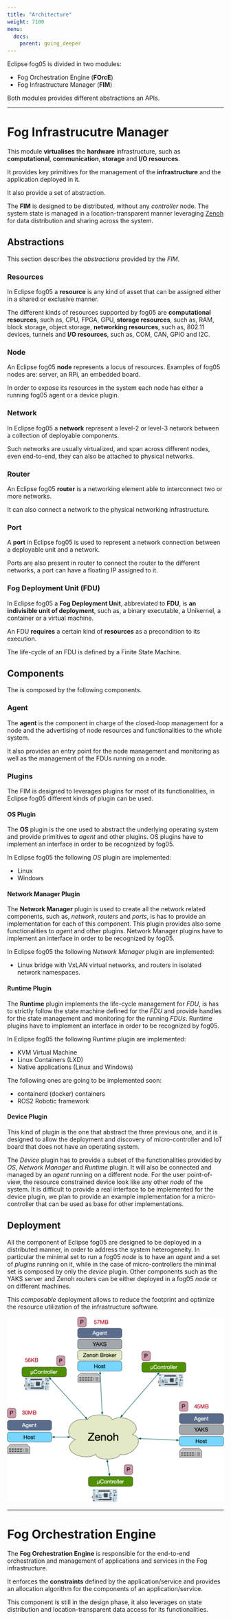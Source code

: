 ```yaml
---
title: "Architecture"
weight: 7100
menu:
  docs:
    parent: going_deeper
---
```


Eclipse fog05 is divided in two modules:

 - Fog Orchestration Engine (**FOrcE**)
 - Fog Infrastructure Manager (**FIM**)

 Both modules provides different abstractions an APIs.

---

# Fog Infrastrucutre Manager


This module **virtualises** the **hardware** infrastructure, such as
**computational**, **communication**, **storage** and **I/O resources**.

It provides key primitives for the management of the **infrastructure** and
the application deployed in it.

It also provide a set of abstraction.

The **FIM** is designed to be distributed, without any *controller* node. The system state is managed in a location-transparent manner
leveraging [Zenoh](http://zenoh.io) for data distribution and sharing across the system.

## Abstractions

This section describes the *abstractions* provided by the *FIM*.

### Resources

In Eclipse fog05 a **resource** is any kind of asset that can be assigned either in a shared or exclusive manner.

The different kinds of resources supported by fog05 are **computational resources**, such as, CPU, FPGA, GPU,
**storage resources**, such as, RAM, block storage, object storage, **networking resources**, such as, 802.11 devices, tunnels and
**I/O resources**, such as, COM, CAN, GPIO and I2C.

### Node

An Eclipse fog05 **node** represents a locus of resources.
Examples of fog05 nodes are: server, an RPi, an embedded board.

In order to expose its resources in the system each node has either a running fog05 agent or a device plugin.


### Network

In Eclipse fog05 a **network** represent a level-2 or level-3 network between a collection of deployable components.

Such networks are usually virtualized, and span across different nodes, even end-to-end, they can also be attached to
physical networks.


### Router

An Eclipse fog05 **router** is a networking element able to interconnect two or more networks.

It can also connect a network to the physical networking infrastructure.


### Port

A **port** in Eclipse fog05 is used to represent a network connection between a deployable unit and a network.

Ports are also present in router to connect the router to the different networks, a port can have a floating IP assigned to it.

### Fog Deployment Unit (FDU)

In Eclipse fog05 a **Fog Deployment Unit**, abbreviated to **FDU**, is **an indivisible unit of deployment**, such as, a binary executable, a Unikernel,
a container or a virtual machine.

An FDU **requires** a certain kind of **resources** as a precondition to its execution.

The life-cycle of an FDU is defined by a Finite State Machine.

## Components

The is composed by the following components.

### Agent

The **agent** is the component in charge of the closed-loop management for a node and the advertising of node resources and functionalities to the whole system.

It also provides an entry point for the node management and monitoring as well as the management of the FDUs running on a node.


### Plugins

The FIM is designed to leverages plugins for most of its functionalities, in Eclipse fog05 different kinds of plugin can be used.

#### OS Plugin

The **OS** plugin is the one used to abstract the underlying operating system and provide primitives to *agent* and other plugins.
OS plugins have to implement an interface in order to be recognized by fog05.

In Eclipse fog05 the following *OS* plugin are implemented:

- Linux
- Windows

#### Network Manager Plugin

The **Network Manager** plugin is used to create all the network related components, such as, *network*, *routers* and *ports*, is has to provide an implementation for each
of this component. This plugin provides also some functionalities to *agent* and other plugins.
Network Manager plugins have to implement an interface in order to be recognized by fog05.

In Eclipse fog05 the following *Network Manager* plugin are implemented:

- Linux bridge with VxLAN virtual networks, and routers in isolated network namespaces.

#### Runtime Plugin

The **Runtime** plugin implements the life-cycle management for *FDU*, is has to strictly follow the state machine defined for the *FDU* and provide handles for the state management and monitoring for the running *FDUs*.
Runtime plugins have to implement an interface in order to be recognized by fog05.

In Eclipse fog05 the following *Runtime* plugin are implemented:

- KVM Virtual Machine
- Linux Containers (LXD)
- Native applications (Linux and Windows)

The following ones are going to be implemented soon:

- containerd (docker) containers
- ROS2 Robotic framework


#### Device Plugin

This kind of plugin is the one that abstract the three previous one, and it is designed to allow the deployment and discovery of micro-controller and IoT board that does not have an operating system.

The *Device* plugin has to provide a subset of the functionalities provided by *OS*, *Network Manager* and *Runtime* plugin. It will also be connected and managed by an *agent* running on a different node.  For the user point-of-view, the resource constrained device look like any other *node* of the system.
It is difficult to provide a real interface to be implemented for the device plugin, we plan to provide an example implementation for a micro-controller that can be used as base for other implementations.



## Deployment

All the component of Eclipse fog05 are designed to be deployed in a distributed manner, in order to address the system heterogeneity.
In particular the minimal set to run a fog05 *node* is to have an *agent* and a set of *plugins* running on it, while in the case of micro-controllers the minimal set is composed by only the *device* plugin. Other components such as the YAKS server and Zenoh routers can be either deployed in a fog05 *node* or on different machines.

This *composable* deployment allows to reduce the footprint and optimize the resource utilization of the infrastructure  software.


![Deployment examples](/img/deployments.png)

---

# Fog Orchestration Engine

The **Fog Orchestration Engine** is responsible for the end-to-end orchestration and management of applications and services in the Fog infrastructure.

It enforces the **constraints** defined by the application/service and provides an allocation algorithm for the components of an application/service.

This component is still in the design phase, it also leverages on state distribution and location-transparent data access for its functionalities.